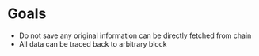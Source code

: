 # Goals

- Do not save any original information can be directly fetched from chain
- All data can be traced back to arbitrary block
